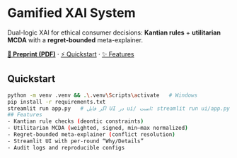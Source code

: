 # Gamified XAI System

Dual-logic XAI for ethical consumer decisions: **Kantian rules** + **utilitarian MCDA** with a **regret-bounded** meta-explainer.

**[📄 Preprint (PDF)](docs/meta-explained-preprint.pdf)** · [⚡ Quickstart](#quickstart) · [✨ Features](#features)

## Quickstart
```bash
python -m venv .venv && .\.venv\Scripts\activate   # Windows
pip install -r requirements.txt
streamlit run app.py   # اگر فایل UI در ui/ است: streamlit run ui/app.py
## Features
- Kantian rule checks (deontic constraints)
- Utilitarian MCDA (weighted, signed, min–max normalized)
- Regret-bounded meta-explainer (conflict resolution)
- Streamlit UI with per-round “Why/Details”
- Audit logs and reproducible configs
